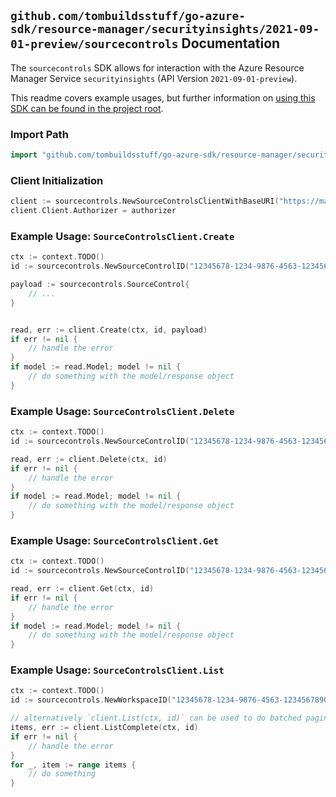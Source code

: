 
## `github.com/tombuildsstuff/go-azure-sdk/resource-manager/securityinsights/2021-09-01-preview/sourcecontrols` Documentation

The `sourcecontrols` SDK allows for interaction with the Azure Resource Manager Service `securityinsights` (API Version `2021-09-01-preview`).

This readme covers example usages, but further information on [using this SDK can be found in the project root](https://github.com/tombuildsstuff/go-azure-sdk/tree/main/docs).

### Import Path

```go
import "github.com/tombuildsstuff/go-azure-sdk/resource-manager/securityinsights/2021-09-01-preview/sourcecontrols"
```


### Client Initialization

```go
client := sourcecontrols.NewSourceControlsClientWithBaseURI("https://management.azure.com")
client.Client.Authorizer = authorizer
```


### Example Usage: `SourceControlsClient.Create`

```go
ctx := context.TODO()
id := sourcecontrols.NewSourceControlID("12345678-1234-9876-4563-123456789012", "example-resource-group", "workspaceValue", "sourceControlIdValue")

payload := sourcecontrols.SourceControl{
	// ...
}


read, err := client.Create(ctx, id, payload)
if err != nil {
	// handle the error
}
if model := read.Model; model != nil {
	// do something with the model/response object
}
```


### Example Usage: `SourceControlsClient.Delete`

```go
ctx := context.TODO()
id := sourcecontrols.NewSourceControlID("12345678-1234-9876-4563-123456789012", "example-resource-group", "workspaceValue", "sourceControlIdValue")

read, err := client.Delete(ctx, id)
if err != nil {
	// handle the error
}
if model := read.Model; model != nil {
	// do something with the model/response object
}
```


### Example Usage: `SourceControlsClient.Get`

```go
ctx := context.TODO()
id := sourcecontrols.NewSourceControlID("12345678-1234-9876-4563-123456789012", "example-resource-group", "workspaceValue", "sourceControlIdValue")

read, err := client.Get(ctx, id)
if err != nil {
	// handle the error
}
if model := read.Model; model != nil {
	// do something with the model/response object
}
```


### Example Usage: `SourceControlsClient.List`

```go
ctx := context.TODO()
id := sourcecontrols.NewWorkspaceID("12345678-1234-9876-4563-123456789012", "example-resource-group", "workspaceValue")

// alternatively `client.List(ctx, id)` can be used to do batched pagination
items, err := client.ListComplete(ctx, id)
if err != nil {
	// handle the error
}
for _, item := range items {
	// do something
}
```
